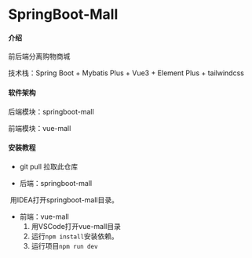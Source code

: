 # SpringBoot-Mall

#### 介绍
前后端分离购物商城

技术栈：Spring Boot + Mybatis Plus + Vue3 + Element Plus + tailwindcss

#### 软件架构
后端模块：springboot-mall

前端模块：vue-mall

#### 安装教程

- git pull 拉取此仓库

- 后端：springboot-mall

​			用IDEA打开springboot-mall目录。

- 前端：vue-mall
  1. 用VSCode打开vue-mall目录
  2. 运行`npm install`安装依赖。
  3. 运行项目`npm run dev`
